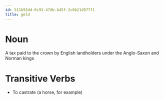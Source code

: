 ```yaml
---
id: 511b93dd-0c93-47db-b45f-2c0b21d977f1
title: geld
---
```


# Noun

A tax paid to the crown by English landholders under the Anglo-Saxon and
Norman kings

# Transitive Verbs

-   To castrate (a horse, for example)
